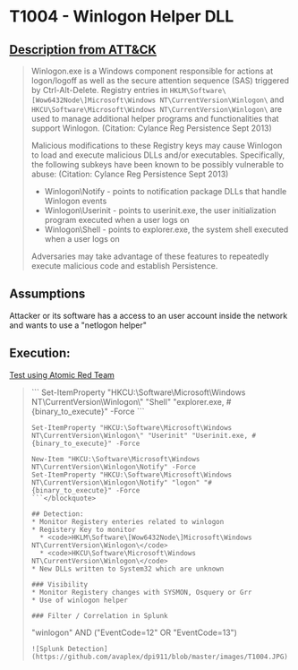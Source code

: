 # T1004 - Winlogon Helper DLL
## [Description from ATT&CK](https://attack.mitre.org/wiki/Technique/T1004)
<blockquote>Winlogon.exe is a Windows component responsible for actions at logon/logoff as well as the secure attention sequence (SAS) triggered by Ctrl-Alt-Delete. Registry entries in <code>HKLM\Software\[Wow6432Node\]Microsoft\Windows NT\CurrentVersion\Winlogon\</code> and <code>HKCU\Software\Microsoft\Windows NT\CurrentVersion\Winlogon\</code> are used to manage additional helper programs and functionalities that support Winlogon. (Citation: Cylance Reg Persistence Sept 2013) 

Malicious modifications to these Registry keys may cause Winlogon to load and execute malicious DLLs and/or executables. Specifically, the following subkeys have been known to be possibly vulnerable to abuse: (Citation: Cylance Reg Persistence Sept 2013)

* Winlogon\Notify - points to notification package DLLs that handle Winlogon events
* Winlogon\Userinit - points to userinit.exe, the user initialization program executed when a user logs on
* Winlogon\Shell - points to explorer.exe, the system shell executed when a user logs on

Adversaries may take advantage of these features to repeatedly execute malicious code and establish Persistence.</blockquote>
  
## Assumptions
Attacker or its software has a access to an user account inside the network and wants to use a "netlogon helper"

## Execution:
[Test using Atomic Red Team](https://github.com/redcanaryco/atomic-red-team/blob/master/atomics/T1004/T1004.md)

<blockquote>```
Set-ItemProperty "HKCU:\Software\Microsoft\Windows NT\CurrentVersion\Winlogon\" "Shell" "explorer.exe, #{binary_to_execute}" -Force
```

```
Set-ItemProperty "HKCU:\Software\Microsoft\Windows NT\CurrentVersion\Winlogon\" "Userinit" "Userinit.exe, #{binary_to_execute}" -Force
```

```
New-Item "HKCU:\Software\Microsoft\Windows NT\CurrentVersion\Winlogon\Notify" -Force
Set-ItemProperty "HKCU:\Software\Microsoft\Windows NT\CurrentVersion\Winlogon\Notify" "logon" "#{binary_to_execute}" -Force
```</blockquote>

## Detection:
* Monitor Registery enteries related to winlogon
* Registery Key to monitor
  * <code>HKLM\Software\[Wow6432Node\]Microsoft\Windows NT\CurrentVersion\Winlogon\</code> 
  * <code>HKCU\Software\Microsoft\Windows NT\CurrentVersion\Winlogon\</code>
* New DLLs written to System32 which are unknown

### Visibility
* Monitor Registery changes with SYSMON, Osquery or Grr
* Use of winlogon helper

### Filter / Correlation in Splunk

```
"winlogon" AND ("EventCode=12" OR "EventCode=13")
```
![Splunk Detection](https://github.com/avaplex/dpi911/blob/master/images/T1004.JPG)
